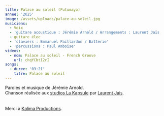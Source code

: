 ```yaml
---
title: Palace au soleil (Putumayo)
annee: '2025'
image: /assets/uploads/palace-au-soleil.jpg
musiciens:
  - Voix
  - 'guitare acoustique : Jérémie Arnold / Arrangements : Laurent Jaïs / Basse'
  - guitare élec
  - 'claviers : Emmanuel Paillardon / Batterie'
  - 'percussions : Paul Amboise'
videos:
  - nom: Palace au soleil - French Groove
    url: chqYCbtI2rI
songs:
  - duree: '03:21'
    titre: Palace au soleil
---
```

Paroles et musique de Jérémie Arnold.\
Chanson réalisée aux [studios La Kapsule](https://www.lakapsule.com/) par [Laurent Jais](https://www.laurentjais.com/). \
\
[](https://www.putumayo.com/french-groove)\
Merci à [Kalima Productions](https://kalimaproductions.org/).
